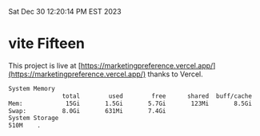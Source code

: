 Sat Dec 30 12:20:14 PM EST 2023

# vite Fifteen


This project is live at [https://marketingpreference.vercel.app/](https://marketingpreference.vercel.app/) thanks to Vercel.

```bash
System Memory
               total        used        free      shared  buff/cache   available
Mem:            15Gi       1.5Gi       5.7Gi       123Mi       8.5Gi        13Gi
Swap:          8.0Gi       631Mi       7.4Gi
System Storage
510M	.
```
```bash
